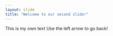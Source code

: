 ```yaml
---
layout: slide
title: "Welcome to our second slide!"
---
```

This is my own text
Use the left arrow to go back!
